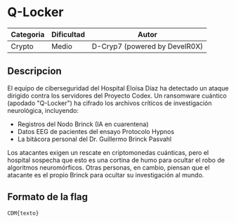 # Q-Locker
| Categoria | Dificultad  | Autor   |
| ---       | ---         | ---     |
| Crypto    | Medio       | D-Cryp7 (powered by DevelR0X) |

## Descripcion
El equipo de ciberseguridad del Hospital Eloísa Díaz ha detectado un ataque dirigido contra los servidores del Proyecto Codex. Un ransomware cuántico (apodado "Q-Locker") ha cifrado los archivos críticos de investigación neurológica, incluyendo:
* Registros del Nodo Brinck (IA en cuarentena)
* Datos EEG de pacientes del ensayo Protocolo Hypnos
* La bitácora personal del Dr. Guillermo Brinck Pasvahl

Los atacantes exigen un rescate en criptomonedas cuánticas, pero el hospital sospecha que esto es una cortina de humo para ocultar el robo de algoritmos neuromórficos. Otras personas, en cambio, piensan que el atacante es el propio Brinck para ocultar su investigación al mundo.

## Formato de la flag
`CDM{texto}`

